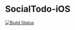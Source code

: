 # SocialTodo-iOS
[![Build Status](https://travis-ci.org/SocialTodo/ios.svg?branch=master)](https://travis-ci.org/SocialTodo/ios)
